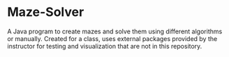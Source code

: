 # Maze-Solver
A Java program to create mazes and solve them using different algorithms or manually.
Created for a class, uses external packages  provided by the instructor for testing and visualization that are not in this repository.
